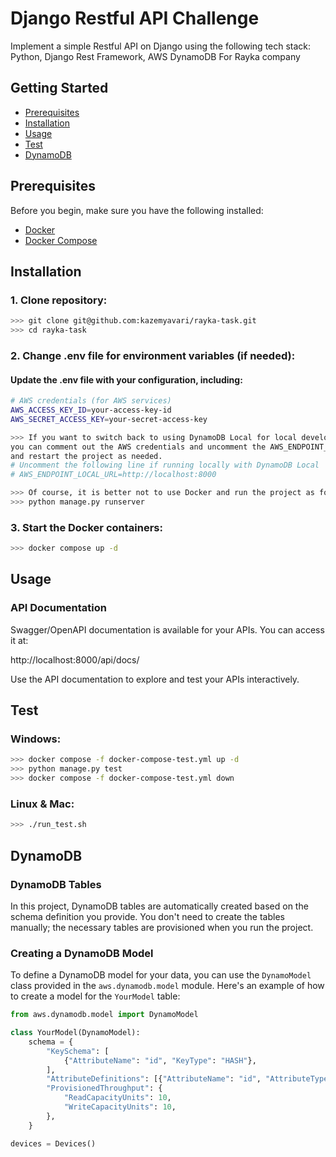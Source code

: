 # Django Restful API Challenge

Implement a simple Restful API on Django using the following tech stack: Python, Django Rest Framework, AWS DynamoDB For Rayka company

## Getting Started
- [Prerequisites](#prerequisites)
- [Installation](#installation)
- [Usage](#usage)
- [Test](#test)
- [DynamoDB](#dynamodb)
 
## Prerequisites

Before you begin, make sure you have the following installed:

- [Docker](https://www.docker.com/get-started)
- [Docker Compose](https://docs.docker.com/compose/install/)

## Installation

### 1. Clone repository:
```bash
>>> git clone git@github.com:kazemyavari/rayka-task.git
>>> cd rayka-task
```

### 2. Change .env file for environment variables (if needed): 

#### Update the .env file with your configuration, including:

```bash
# AWS credentials (for AWS services)
AWS_ACCESS_KEY_ID=your-access-key-id
AWS_SECRET_ACCESS_KEY=your-secret-access-key

>>> If you want to switch back to using DynamoDB Local for local development,
you can comment out the AWS credentials and uncomment the AWS_ENDPOINT_LOCAL_URL line in the .env file 
and restart the project as needed.
# Uncomment the following line if running locally with DynamoDB Local
# AWS_ENDPOINT_LOCAL_URL=http://localhost:8000

>>> Of course, it is better not to use Docker and run the project as follows:
>>> python manage.py runserver
```

### 3. Start the Docker containers:
```bash
>>> docker compose up -d
```
## Usage

### API Documentation
Swagger/OpenAPI documentation is available for your APIs. You can access it at:

http://localhost:8000/api/docs/

Use the API documentation to explore and test your APIs interactively.

## Test

### Windows:
```bash
>>> docker compose -f docker-compose-test.yml up -d
>>> python manage.py test
>>> docker compose -f docker-compose-test.yml down
```

### Linux & Mac:
```bash
>>> ./run_test.sh
```

## DynamoDB

### DynamoDB Tables

In this project, DynamoDB tables are automatically created based on the schema definition you provide. You don't need to create the tables manually; the necessary tables are provisioned when you run the project.

### Creating a DynamoDB Model

To define a DynamoDB model for your data, you can use the `DynamoModel` class provided in the `aws.dynamodb.model` module. Here's an example of how to create a model for the `YourModel` table:

```python
from aws.dynamodb.model import DynamoModel

class YourModel(DynamoModel):
    schema = {
        "KeySchema": [
            {"AttributeName": "id", "KeyType": "HASH"},
        ],
        "AttributeDefinitions": [{"AttributeName": "id", "AttributeType": "S"}],
        "ProvisionedThroughput": {
            "ReadCapacityUnits": 10,
            "WriteCapacityUnits": 10,
        },
    }

devices = Devices()
```